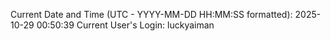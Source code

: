 Current Date and Time (UTC - YYYY-MM-DD HH:MM:SS formatted): 2025-10-29 00:50:39
Current User's Login: luckyaiman
